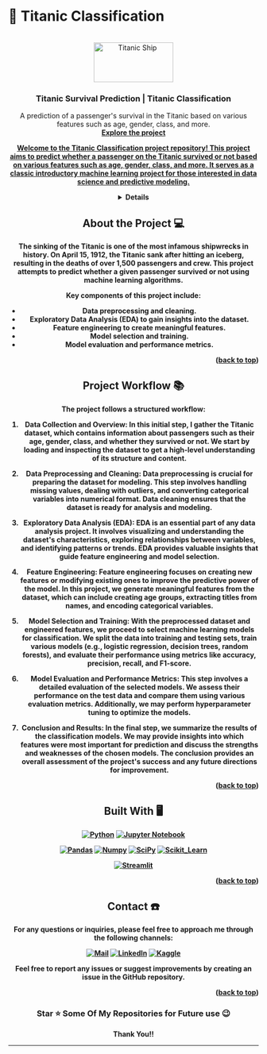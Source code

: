 <!-- To Bring back the link to the top--> 
<a name="readme-top"></a>

# 🚢 Titanic Classification 





<!-- PROJECT LOGO -->
<br />
<div align="center">
  <img src="https://images.alamy.com/stock-photo-a-cartoon-illustration-of-the-ship-titanic-175103998.jpg" alt="Titanic Ship" width="160" height="80">


  </a>

  <h3 align="center">Titanic Survival Prediction | Titanic Classification</h3>

  <p align="center">
    A prediction of a passenger's survival in the Titanic based on various features such as age, gender, class, and more. 
    <br />
    <a href="https://github.com/Ruban2205/titanic-classification/blob/main/notebook/titanic_classifier_main.ipynb"><strong>Explore the project 
<p align="center"> Welcome to the Titanic Classification project repository! This project aims to predict whether a passenger on the Titanic survived or not based on various features such as age, gender, class, and more. It serves as a classic introductory machine learning project for those interested in data science and predictive modeling. </p>

<!-- TABLE OF CONTENTS -->
<details>
  <summary>Table of Contents</summary>
  <ol>
    <li>
      <a href="#about-the-project-">About The Project</a>
      <ul>
        <li><a href="#project-workflow-">Project Workflow</a></li>
        <li><a href="#built-with-%EF%B8%8F">Built With</a></li>
    
  </ol>
</details>

<!-- About the project-->
## About the Project 💻


The sinking of the Titanic is one of the most infamous shipwrecks in history. On April 15, 1912, the Titanic sank after hitting an iceberg, resulting in the deaths of over 1,500 passengers and crew. This project attempts to predict whether a given passenger survived or not using machine learning algorithms. 

Key components of this project include: 

- Data preprocessing and cleaning.
- Exploratory Data Analysis (EDA) to gain insights into the dataset.
- Feature engineering to create meaningful features.
- Model selection and training.
- Model evaluation and performance metrics. 

<p align="right">(<a href="#readme-top">back to top</a>)</p>


<!--Built with Section--> 
## Project Workflow 📚

The project follows a structured workflow:

1. **Data Collection and Overview:** In this initial step, I gather the Titanic dataset, which contains information about passengers such as their age, gender, class, and whether they survived or not. We start by loading and inspecting the dataset to get a high-level understanding of its structure and content.

2. **Data Preprocessing and Cleaning:** Data preprocessing is crucial for preparing the dataset for modeling. This step involves handling missing values, dealing with outliers, and converting categorical variables into numerical format. Data cleaning ensures that the dataset is ready for analysis and modeling. 

3. **Exploratory Data Analysis (EDA):** EDA is an essential part of any data analysis project. It involves visualizing and understanding the dataset's characteristics, exploring relationships between variables, and identifying patterns or trends. EDA provides valuable insights that guide feature engineering and model selection.

4. **Feature Engineering:** Feature engineering focuses on creating new features or modifying existing ones to improve the predictive power of the model. In this project, we generate meaningful features from the dataset, which can include creating age groups, extracting titles from names, and encoding categorical variables.

5. **Model Selection and Training:** With the preprocessed dataset and engineered features, we proceed to select machine learning models for classification. We split the data into training and testing sets, train various models (e.g., logistic regression, decision trees, random forests), and evaluate their performance using metrics like accuracy, precision, recall, and F1-score.

6. **Model Evaluation and Performance Metrics:** This step involves a detailed evaluation of the selected models. We assess their performance on the test data and compare them using various evaluation metrics. Additionally, we may perform hyperparameter tuning to optimize the models.

7. **Conclusion and Results:** In the final step, we summarize the results of the classification models. We may provide insights into which features were most important for prediction and discuss the strengths and weaknesses of the chosen models. The conclusion provides an overall assessment of the project's success and any future directions for improvement.

<p align="right">(<a href="#readme-top">back to top</a>)</p>

## Built With 🖥️

[![Python](https://img.shields.io/badge/Python-FFD43B?style=for-the-badge&logo=python&logoColor=blue)](https://github.com/Ruban2205)
[![Jupyter Notebook](https://img.shields.io/badge/Jupyter-F37626.svg?&style=for-the-badge&logo=Jupyter&logoColor=white)](https://github.com/Ruban2205)

[![Pandas](https://img.shields.io/badge/Pandas-2C2D72?style=for-the-badge&logo=pandas&logoColor=white)](https://github.com/Ruban2205)
[![Numpy](https://img.shields.io/badge/Numpy-777BB4?style=for-the-badge&logo=numpy&logoColor=white)](https://github.com/Ruban2205)
[![SciPy](https://img.shields.io/badge/SciPy-654FF0?style=for-the-badge&logo=SciPy&logoColor=white)](https://github.com/Ruban2205)
[![Scikit_Learn](https://img.shields.io/badge/scikit_learn-F7931E?style=for-the-badge&logo=scikit-learn&logoColor=white)](https://github.com/Ruban2205)

[![Streamlit](https://img.shields.io/badge/Streamlit-FF4B4B?style=for-the-badge&logo=Streamlit&logoColor=white)](https://github.com/Ruban2205)

<p align="right">(<a href="#readme-top">back to top</a>)</p>

<!--Getting Started Section--> 

<!--Contact-->
## Contact ☎️

For any questions or inquiries, please feel free to approach me through the following channels: 




[![Mail](https://img.shields.io/badge/Email-D14836?style=for-the-badge&logo=gmail&logoColor=white)](mailto:hendtalba@gmail.com)
[![LinkedIn](https://img.shields.io/badge/LinkedIn-0077B5?style=for-the-badge&logo=linkedin&logoColor=white)](https://www.linkedin.com/in/hend-ramadan-72a9712a5)
[![Kaggle](https://img.shields.io/badge/Kaggle-20BEFF?style=for-the-badge&logo=Kaggle&logoColor=white)](https://www.kaggle.com/hannod)


Feel free to report any issues or suggest improvements by creating an issue in the GitHub repository.

<p align="right">(<a href="#readme-top">back to top</a>)</p>


### Star ⭐ Some Of My Repositories for Future use 😉


**Thank You!!**

<hr/>
